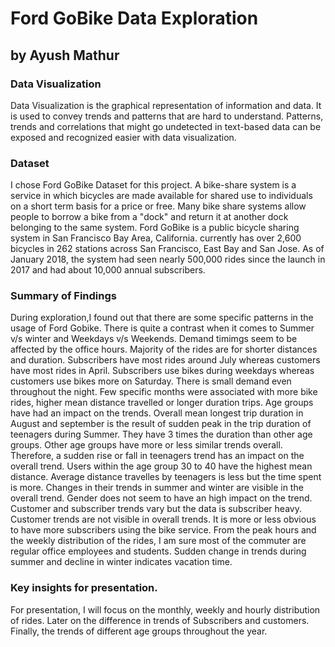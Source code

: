 
# Ford GoBike Data Exploration
## by Ayush Mathur


### Data Visualization

Data Visualization is the graphical representation of information and data. It is used to convey trends and patterns that are hard to understand.  Patterns, trends and correlations that might go undetected in text-based data can be exposed and recognized easier with data visualization.

### Dataset

I chose Ford GoBike Dataset for this project. A bike-share system is a service in which bicycles are made available for shared use to individuals on a short term basis for a price or free. Many bike share systems allow people to borrow a bike from a "dock" and return it at another dock belonging to the same system. Ford GoBike is a public bicycle sharing system in San Francisco Bay Area, California. currently has over 2,600 bicycles in 262 stations across San Francisco, East Bay and San Jose. As of January 2018, the system had seen nearly 500,000 rides since the launch in 2017 and had about 10,000 annual subscribers.

### Summary of Findings

During exploration,I found out that there are some specific patterns in the usage of Ford Gobike. There is quite a contrast when it comes to Summer v/s winter and Weekdays v/s Weekends. Demand timimgs seem to be affected by the office hours. Majority of the rides are for shorter distances and duration. Subscribers have most rides around July whereas customers have most rides in April. Subscribers use bikes during weekdays whereas customers use bikes more on Saturday. There is small demand even throughout the night. Few specific months were associated with more bike rides, higher mean distance travelled or longer duration trips. Age groups have had an impact on the trends. Overall mean longest trip duration in August and september is the result of sudden peak in the trip duration of teenagers during Summer. They have 3 times the duration than other age groups.
Other age groups have more or less similar trends overall. Therefore, a sudden rise or fall in teenagers trend has an impact on the overall trend. Users within the age group 30 to 40 have the highest mean distance. Average distance travelles by teenagers is less but the time spent is more. Changes in their trends in summer and winter are visible in the overall trend. Gender does not seem to have an high impact on the trend. Customer and subscriber trends vary but the data is subscriber heavy. Customer trends are not visible in overall trends. It is more or less obvious to have more subscribers using the bike service. From the peak hours and the weekly distribution of the rides, I am sure most of the commuter are regular office employees and students. Sudden change in trends during summer and decline in winter indicates vacation time.

### Key insights for presentation.

For presentation, I will focus on the monthly, weekly and hourly distribution of rides. Later on the difference in trends of Subscribers and customers. Finally, the trends of different age groups throughout the year.
